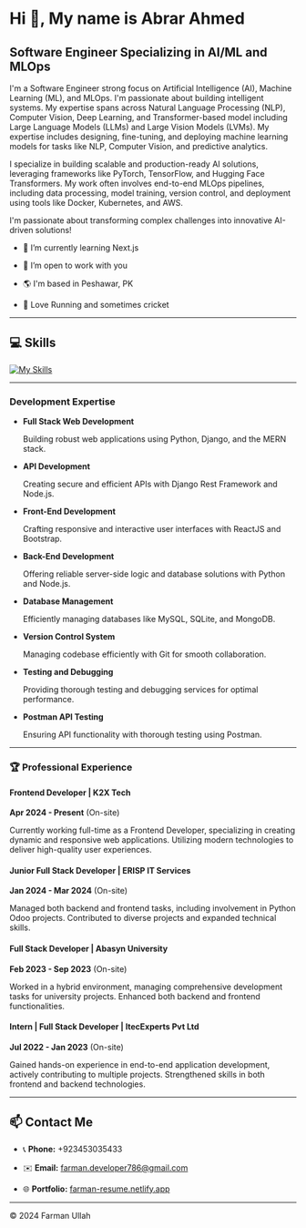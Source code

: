 # Hi 👋, My name is Abrar Ahmed

## Software Engineer Specializing in AI/ML and MLOps

I'm a Software Engineer strong focus on Artificial Intelligence (AI), Machine Learning (ML), and MLOps. I'm passionate about building intelligent systems. My expertise spans across Natural Language Processing (NLP), Computer Vision, Deep Learning, and Transformer-based model including Large Language Models (LLMs) and Large Vision Models (LVMs). My expertise includes designing, fine-tuning, and deploying machine learning models for tasks like NLP, Computer Vision, and predictive analytics. 

I specialize in building scalable and production-ready AI solutions, leveraging frameworks like PyTorch, TensorFlow, and Hugging Face Transformers. My work often involves end-to-end MLOps pipelines, including data processing, model training, version control, and deployment using tools like Docker, Kubernetes, and AWS.

I'm passionate about transforming complex challenges into innovative AI-driven solutions!
 
- 🌱 I’m currently learning Next.js

- 💞️ I’m open to work with you

- 🌎 I'm based in Peshawar, PK

- 🎽 Love Running and sometimes cricket
 
---
 
## 💻 Skills  

[![My Skills](https://skillicons.dev/icons?i=html,css,bootstrap,tailwindcss,js,react,redux,nodejs,python,django,mysql,sqlite,mongodb,git,postman)](https://skillicons.dev)
 
---
 
### Development Expertise
 
- **Full Stack Web Development**  

  Building robust web applications using Python, Django, and the MERN stack.

- **API Development**  

  Creating secure and efficient APIs with Django Rest Framework and Node.js.

- **Front-End Development**  

  Crafting responsive and interactive user interfaces with ReactJS and Bootstrap.

- **Back-End Development**  

  Offering reliable server-side logic and database solutions with Python and Node.js.

- **Database Management**  

  Efficiently managing databases like MySQL, SQLite, and MongoDB.

- **Version Control System**  

  Managing codebase efficiently with Git for smooth collaboration.

- **Testing and Debugging**  

  Providing thorough testing and debugging services for optimal performance.

- **Postman API Testing**  

  Ensuring API functionality with thorough testing using Postman.
 
---
 
### 🏆 Professional Experience  
 
#### Frontend Developer | **K2X Tech**  

**Apr 2024 - Present** (On-site)  

Currently working full-time as a Frontend Developer, specializing in creating dynamic and responsive web applications. Utilizing modern technologies to deliver high-quality user experiences.
 
#### Junior Full Stack Developer | **ERISP IT Services**  

**Jan 2024 - Mar 2024** (On-site)  

Managed both backend and frontend tasks, including involvement in Python Odoo projects. Contributed to diverse projects and expanded technical skills.
 
#### Full Stack Developer | **Abasyn University**  

**Feb 2023 - Sep 2023** (On-site)  

Worked in a hybrid environment, managing comprehensive development tasks for university projects. Enhanced both backend and frontend functionalities.
 
#### Intern | Full Stack Developer | **ItecExperts Pvt Ltd**  

**Jul 2022 - Jan 2023** (On-site)  

Gained hands-on experience in end-to-end application development, actively contributing to multiple projects. Strengthened skills in both frontend and backend technologies.
 
---
 
## 📫 Contact Me  

- 📞 **Phone:** +923453035433  

- ✉️ **Email:** farman.developer786@gmail.com  

- 🌐 **Portfolio:** [farman-resume.netlify.app](https://farman-resume.netlify.app)  
 
---
 
© 2024 Farman Ullah

 
